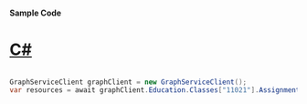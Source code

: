 #### Sample Code
# [C#](#tab/Csharp)

```C#

GraphServiceClient graphClient = new GraphServiceClient();
var resources = await graphClient.Education.Classes["11021"].Assignments["19002"].Resources["22002"].Request().GetAsync();

```